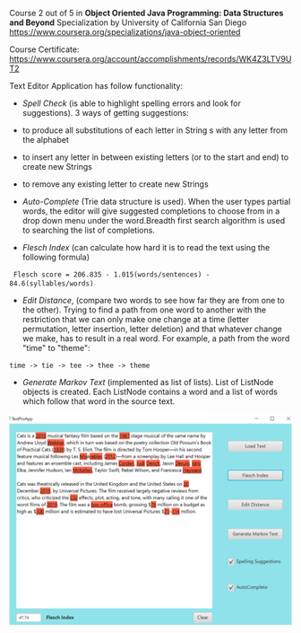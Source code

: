  Course 2 out of 5 in **Object Oriented Java Programming: Data Structures and Beyond** Specialization by University of California San Diego https://www.coursera.org/specializations/java-object-oriented

Course Certificate: 
https://www.coursera.org/account/accomplishments/records/WK4Z3LTV9UT2

Text Editor Application has follow functionality:

- *Spell Check*  (is able to highlight spelling errors and look for suggestions).
 3 ways of getting suggestions:
- to produce all substitutions of each letter in String s with any letter from the alphabet
- to insert any letter in between existing letters (or to the start and end) to create new Strings 
- to remove any existing letter to create new Strings

- *Auto-Complete*  (Trie data structure is used).
 When the user types partial words, the editor will give suggested completions to choose from in a drop down menu under the word.Breadth first search algorithm is used to searching the list of completions. 
- *Flesch Index* (can calculate how hard it is to read the text using the following formula)
```
 Flesch score = 206.835 - 1.015(words/sentences) - 84.6(syllables/words)
```
- *Edit Distance*,  (compare two words to see how far they are from one to the other). 
Trying to find a path from one word to another with the restriction that we can only make one change at a time
 (letter permutation, letter insertion, letter deletion) and that whatever change we make, has to result in a real word.
For example, a path from the word "time" to "theme": 
```
time -> tie -> tee -> thee -> theme
```
- *Generate Markov Text* (implemented as list of lists).
List of ListNode objects is created. Each ListNode contains a word and a list of words which follow that word in the source text.

![Project screenshot](https://github.com/mariaSmirnova12/coursera_text_editor_app/blob/master/screenshot_project.png)